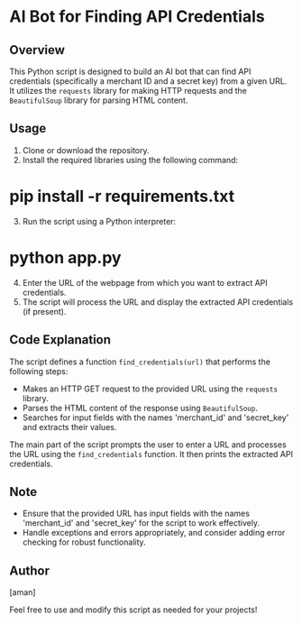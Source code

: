 # AI Bot for Finding API Credentials

## Overview

This Python script is designed to build an AI bot that can find API credentials (specifically a merchant ID and a secret key) from a given URL. It utilizes the `requests` library for making HTTP requests and the `BeautifulSoup` library for parsing HTML content.

## Usage

1. Clone or download the repository.
2. Install the required libraries using the following command:

# pip install -r requirements.txt
3. Run the script using a Python interpreter:

# python app.py
4. Enter the URL of the webpage from which you want to extract API credentials.
5. The script will process the URL and display the extracted API credentials (if present).

## Code Explanation

The script defines a function `find_credentials(url)` that performs the following steps:
- Makes an HTTP GET request to the provided URL using the `requests` library.
- Parses the HTML content of the response using `BeautifulSoup`.
- Searches for input fields with the names 'merchant_id' and 'secret_key' and extracts their values.

The main part of the script prompts the user to enter a URL and processes the URL using the `find_credentials` function. It then prints the extracted API credentials.

## Note

- Ensure that the provided URL has input fields with the names 'merchant_id' and 'secret_key' for the script to work effectively.
- Handle exceptions and errors appropriately, and consider adding error checking for robust functionality.

## Author

[aman]

Feel free to use and modify this script as needed for your projects!


